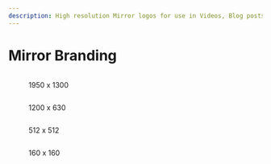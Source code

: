 ```yaml
---
description: High resolution Mirror logos for use in Videos, Blog posts, etc.
---
```


# Mirror Branding

<figure><img src="../.gitbook/assets/mirror_icon_1950x1300_M_reviews.png" alt=""><figcaption><p>1950 x 1300</p></figcaption></figure>

<figure><img src="../.gitbook/assets/mirror_icon_1200x630_M.png" alt=""><figcaption><p>1200 x 630</p></figcaption></figure>

<figure><img src="../.gitbook/assets/mirror_icon_512x512_M (1).png" alt=""><figcaption><p>512 x 512</p></figcaption></figure>

<figure><img src="../.gitbook/assets/mirror_icon_160x160_M.png" alt=""><figcaption><p>160 x 160</p></figcaption></figure>
